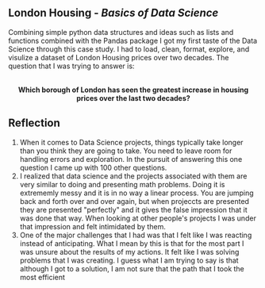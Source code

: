 <h2> London Housing - <i>Basics of Data Science</i></h2>
Combining simple python data structures and ideas such as lists and functions combined with the Pandas package I got my first taste of the Data Science through this case study. I had to load, clean, format, explore, and visulize a dataset of London Housing prices over two decades. The question that I was trying to answer is: <br> </br>

<p align='center'> <b>Which borough of London has seen the greatest increase in housing prices over the last two decades?</b> </p>

<h2> Reflection</h2>

<ol>
  <li> When it comes to Data Science projects, things typically take longer than you think they are going to take. You need to leave room for handling errors and exploration. In the pursuit of answering this one question I came up with 100 other questions.

  <li> I realized that data science and the projects associated with them are very similar to doing and presenting math problems. Doing it is extrememly messy and it is in no way a linear process. You are jumping back and forth over and over again, but when projeccts are presented they are presented "perfectly" and it gives the false impression that it was done that way. When looking at other people's projects I was under that impression and felt intimidated by them. 
    
  <li> One of the major challenges that I had was that I felt like I was reacting instead of anticipating. What I mean by this is that for the most part I was unsure about the results of my actions. It felt like I was solving problems that I was creating. I guess what I am trying to say is that although I got to a solution, I am not sure that the path that I took the most efficient
</ol>
